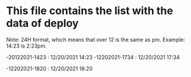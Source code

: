# This file contains the list with the data of deploy

Note: 24H format, which means that over 12 is the same as pm. Example: 14:23 is 2:23pm.

-20122021-1423 : 12/20/2021 14:23
-12202021-1734 : 12/20/2021 17:34 

-12202021-1820 : 12/20/2021 18:20 

